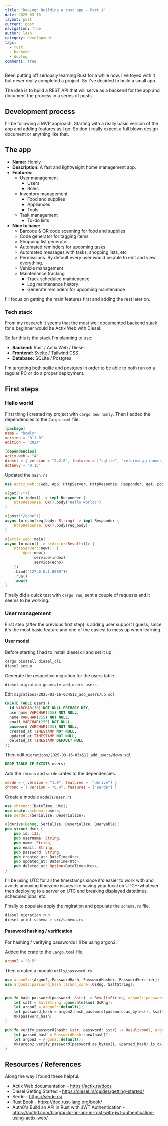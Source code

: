 ```yaml
---
title: "DevLog: Building a rust app - Part 1"
date: 2025-03-16
layout: post
current: post
navigation: True
author: l4sh
category: development
tags:
  - rust
  - backend
  - devlog
comments: true
---
```


Been putting off seriously learning Rust for a while now. I've toyed with it but never really completed a project. So I've decided to build a small app.

The idea is to build a REST API that will serve as a backend for the app and document the process in a series of posts.

## Development process

I'll be following a MVP approach. Starting with a really basic version of the app and adding features as I go. So don't really expect a full blown design document or anything like that.


## The app

- **Name:** Homly
- **Description:** A fast and lightweight home management app.
- **Features:**
  - User management
    - Users
    - Roles
  - Inventory management
    - Food and supplies
    - Appliances
    - Tools
  - Task management
    - To-do lists
- **Nice to have:**
  - Barcode & QR code scanning for food and supplies
  - Code generator for tagging items
  - Shopping list generator
  - Automated reminders for upcoming tasks
  - Automated messages with tasks, shopping lists, etc
  - Permissions. By default every user would be able to edit and view everything.
  - Vehicle management
  - Maintenance tracking
    - Track scheduled maintenance
    - Log maintenance history
    - Generate reminders for upcoming maintenance

I'll focus on getting the main features first and adding the rest later on.

### Tech stack

From my research it seems that the most well documented backend stack for a beginner would be Actix Web with Diesel.

So far this is the stack I'm planning to use:

- **Backend:** Rust / Actix Web / Diesel
- **Frontend:** Svelte / Tailwind CSS
- **Database:** SQLite / Postgres

I'm targeting both sqlite and postgres in order to be able to both run on a regular PC or do a proper deployment.

## First steps

### Hello world

First thing I created my project with `cargo new homly`. Then I added the dependencies to the `Cargo.toml` file.

```toml
[package]
name = "homly"
version = "0.1.0"
edition = "2024"

[dependencies]
actix-web = "4"
diesel = { version = "2.2.0", features = ["sqlite", "returning_clauses_for_sqlite_3_35", "postgres"] }
dotenvy = "0.15"
```

Updated the `main.rs`

```rust
use actix_web::{web, App, HttpServer, HttpResponse, Responder, get, post};

#[get("/")]
async fn index() -> impl Responder {
    HttpResponse::Ok().body("Hello world!")
}

#[post("/echo")]
async fn echo(req_body: String) -> impl Responder {
    HttpResponse::Ok().body(req_body)
}

#[actix_web::main]
async fn main() -> std::io::Result<()> {
    HttpServer::new(|| {
        App::new()
            .service(index)
            .service(echo)
    })
    .bind("127.0.0.1:8080")?
    .run()
    .await
}
```

Finally did a quick test with `cargo run`, sent a couple of requests and it seems to be working.

### User management

First step (after the previous first step) is adding user support I guess, since it's the most basic feature and one of the easiest to mess up when learning.

#### User model

Before starting I had to install diesel cli and set it up.

```bash
cargo binstall diesel_cli
diesel setup
```

Generate the respective migration for the users table.

```bash
diesel migration generate add_users users
```

Edit `migrations/2025-03-16-034512_add_users/up.sql`

```sql
CREATE TABLE users (
  id VARCHAR(36) NOT NULL PRIMARY KEY,
  username VARCHAR(255) NOT NULL,
  name VARCHAR(255) NOT NULL,
  email VARCHAR(255) NOT NULL,
  password VARCHAR(255) NOT NULL,
  created_at TIMESTAMP NOT NULL,
  updated_at TIMESTAMP NOT NULL,
  deleted_at TIMESTAMP DEFAULT NULL
);
```

Then edit `migrations/2025-03-16-034512_add_users/down.sql`

```sql
DROP TABLE IF EXISTS users;
```

Add the `chrono` and `serde` crates to the dependencies.

```toml
serde = { version = "1.0", features = ["derive"] }
chrono = { version = "0.4", features = ["serde"] }
```

Create a module `models/user.rs`

```rust
use chrono::{DateTime, Utc};
use crate::schema::users;
use serde::{Serialize, Deserialize};

#[derive(Debug, Serialize, Deserialize, Queryable)]
pub struct User {
    pub id: i32,
    pub username: String,
    pub name: String,
    pub email: String,
    pub password: String,
    pub created_at: DateTime<Utc>,
    pub updated_at: DateTime<Utc>,
    pub deleted_at: Option<DateTime<Utc>>,
}
```

I'll be using UTC for all the timestamps since it's easier to work with and avoids annoying timezone issues like having your local on UTC+-whatever then deploying to a server on UTC and breaking displayed datetimes, scheduled jobs, etc.


Finally to populate apply the mgiration and populate the `schema.rs` file.

```bash
diesel migration run
diesel print-schema > src/schema.rs
```






#### Password hashing / verification

For hashing / verifying passwords I'll be using argon2.

Added the crate to the `Cargo.toml` file.

```toml
argon2 = "0.5"
```

Then created a module `utils/password.rs`

```rust
use argon2::{Argon2, PasswordHash, PasswordHasher, PasswordVerifier};
use argon2::password_hash::{rand_core::OsRng, SaltString};


pub fn hash_password(password: &str) -> Result<String, argon2::password_hash::Error> {
    let salt = SaltString::generate(&mut OsRng);
    let argon2 = Argon2::default();
    let password_hash = argon2.hash_password(password.as_bytes(), &salt)?.to_string();
    Ok(password_hash)
}

pub fn verify_password(hash: &str, password: &str) -> Result<bool, argon2::password_hash::Error> {
    let parsed_hash = PasswordHash::new(hash)?;
    let argon2 = Argon2::default();
    Ok(argon2.verify_password(password.as_bytes(), &parsed_hash).is_ok())
}
```



## Resources / References

Along the way I found these helpful.

- Actix Web documentation - https://actix.rs/docs
- Diesel Getting Started - https://diesel.rs/guides/getting-started/
- Serde - https://serde.rs/
- Rust Book - https://doc.rust-lang.org/book/
- Auth0's Build an API in Rust with JWT Authentication - https://auth0.com/blog/build-an-api-in-rust-with-jwt-authentication-using-actix-web/

